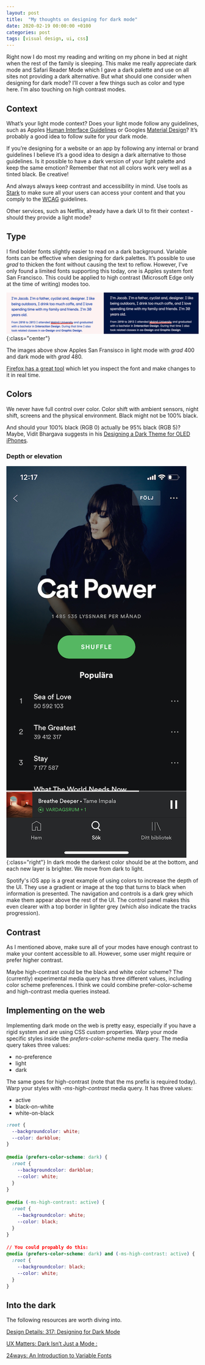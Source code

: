 ```yaml
---
layout: post
title:  "My thoughts on designing for dark mode"
date: 2020-02-19 00:00:00 +0100   
categories: post
tags: [visual design, ui, css]
---
```


Right now I do most my reading and writing on my phone in bed at night when the rest of the family is sleeping. This make me really appreciate dark mode and Safari Reader Mode which I gave a dark palette and use on all sites not providing a dark alternative. But what should one consider when designing for dark mode? I’ll cover a few things such as color and type here. I’m also touching on high contrast modes.

## Context
What’s your light mode context? Does your light mode follow any guidelines, such as Apples [Human Interface Guidelines](https://developer.apple.com/design/human-interface-guidelines/) or Googles [Material Design](https://material.io/design/)? It’s probably a good idea to follow suite for your dark mode.

If you’re designing for a website or an app by following any internal or brand guidelines I believe it’s a good idea to design a dark alternative to those guidelines. Is it possible to have a dark version of your light palette and keep the same emotion? Remember that not all colors work very well as a tinted black. Be creative!

And always always keep contrast and accessibility in mind. Use tools as [Stark](https://www.getstark.co) to make sure all your users can access your content and that you comply to the [WCAG](https://www.w3.org/WAI/standards-guidelines/wcag/) guidelines.

Other services, such as Netflix, already have a dark UI to fit their context - should they provide a light mode?

<!--more-->

## Type
I find bolder fonts slightly easier to read on a dark background. Variable fonts can be effective when designing for dark palettes. It’s possible to use *grad* to thicken the font without causing the text to reflow. However, I've only found a limited fonts supporting this today, one is Apples system font San Francisco. This could be applied to high contrast (Microsoft Edge only at the time of writing) modes too.

![darkmode-GRAD](/assets/posts/darkmode-GRAD.png){:class="center"}

The images above show Apples San Fransisco in light mode with *grad* 400 and dark mode with *grad* 480.

[Firefox has a great tool](https://developer.mozilla.org/en-US/docs/Tools/Page_Inspector/How_to/Edit_fonts) which let you inspect the font and make changes to it in real time.

## Colors
We never have full control over color. Color shift with ambient sensors, night shift, screens and the physical environment. Black might not be 100% black.

And should your 100% black (RGB 0) actually be 95% black (RGB 5)? Maybe, Vidit Bhargava suggests in his [Designing a Dark Theme for OLED iPhones](https://medium.com/lookup-design/designing-a-dark-theme-for-oled-iphones-e13cdfea7ffe).

### Depth or elevation
![spotify](/assets/posts/spotify.jpeg){:class="right"}
In dark mode the darkest color should be at the bottom, and each new layer is brighter. We move from dark to light. 

Spotify's iOS app is a great example of using colors to increase the depth of the UI. They use a gradient or image at the top that turns to black when information is presented. The navigation and controls is a dark grey which make them appear above the rest of the UI. The control panel makes this even clearer with a top border in lighter grey (which also indicate the tracks progression). 

## Contrast
As I mentioned above, make sure all of your modes have enough contrast to make your content accessible to all. However, some user might require or prefer higher contrast. 

Maybe high-contrast could be the black and white color scheme? The (currently) experimental media query has three different values, including color scheme preferences. I think we could combine prefer-color-scheme and high-contrast media queries instead.


## Implementing on the web
Implementing dark mode on the web is pretty easy, especially if you have a rigid system and are using CSS custom properties. Warp your mode specific styles inside the *prefers-color-scheme* media query. The media query takes three values: 

* no-preference 
* light
* dark

The same goes for high-contrast (note that the ms prefix is required today). Warp your styles with *-ms-high-contrast* media query. It has three values:

* active
* black-on-white
* white-on-black

```css
:root {
  --backgroundcolor: white;
  --color: darkblue;
}

@media (prefers-color-scheme: dark) {
  :root {
    --backgroundcolor: darkblue;
    --color: white;
  }
}

@media (-ms-high-contrast: active) {
  :root {
    --backgroundcolor: white;
    --color: black;
  }
}

// You could propably do this:
@media (prefers-color-scheme: dark) and (-ms-high-contrast: active) {
  :root {
    --backgroundcolor: black;
    --color: white;
  }
}

```


## Into the dark
The following resources are worth diving into.

[Design Details: 317: Designing for Dark Mode](https://spec.fm/podcasts/design-details/310206)

[UX Matters: Dark Isn’t Just a Mode :](https://www.uxmatters.com/mt/archives/2020/01/dark-isnt-just-a-mode.php)

[24ways: An Introduction to Variable Fonts](https://24ways.org/2019/an-introduction-to-variable-fonts/)
